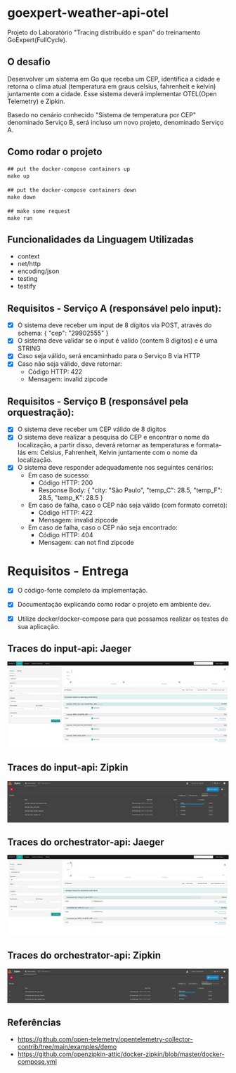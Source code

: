 # goexpert-weather-api-otel
Projeto do Laboratório "Tracing distribuído e span" do treinamento GoExpert(FullCycle).



## O desafio
Desenvolver um sistema em Go que receba um CEP, identifica a cidade e retorna o clima atual (temperatura em graus celsius, fahrenheit e kelvin) juntamente com a cidade. Esse sistema deverá implementar OTEL(Open Telemetry) e Zipkin.

Basedo no cenário conhecido "Sistema de temperatura por CEP" denominado Serviço B, será incluso um novo projeto, denominado Serviço A.



## Como rodar o projeto
``` shell
## put the docker-compose containers up
make up 

## put the docker-compose containers down
make down

## make some request
make run
```



## Funcionalidades da Linguagem Utilizadas
- context
- net/http
- encoding/json
- testing
- testify



## Requisitos - Serviço A (responsável pelo input):
- [x] O sistema deve receber um input de 8 dígitos via POST, através do schema:  { "cep": "29902555" }
- [x] O sistema deve validar se o input é valido (contem 8 dígitos) e é uma STRING
- [x] Caso seja válido, será encaminhado para o Serviço B via HTTP
- [x] Caso não seja válido, deve retornar:
    - Código HTTP: 422
    - Mensagem: invalid zipcode



## Requisitos - Serviço B (responsável pela orquestração):
- [x] O sistema deve receber um CEP válido de 8 digitos
- [x] O sistema deve realizar a pesquisa do CEP e encontrar o nome da localização, a partir disso, deverá retornar as temperaturas e formata-lás em: Celsius, Fahrenheit, Kelvin juntamente com o nome da localização.
- [x] O sistema deve responder adequadamente nos seguintes cenários:
    - Em caso de sucesso:
        - Código HTTP: 200
        - Response Body: { "city: "São Paulo", "temp_C": 28.5, "temp_F": 28.5, "temp_K": 28.5 }
    - Em caso de falha, caso o CEP não seja válido (com formato correto):
        - Código HTTP: 422
        - Mensagem: invalid zipcode
    - ​​​Em caso de falha, caso o CEP não seja encontrado:
        - Código HTTP: 404
        - Mensagem: can not find zipcode



# Requisitos - Entrega
- [x] O código-fonte completo da implementação.
- [x] Documentação explicando como rodar o projeto em ambiente dev.
- [x] Utilize docker/docker-compose para que possamos realizar os testes de sua aplicação.



## Traces do input-api: Jaeger
![input-api-traces](assets/jaeger/2024-05-27_10-21.png)

## Traces do input-api: Zipkin
![input-api-traces](assets/zipkin/2024-05-27_11-38.png)



## Traces do orchestrator-api: Jaeger
![orchestrator-api-traces](assets/jaeger/2024-05-27_10-25.png)

## Traces do orchestrator-api: Zipkin
![input-api-traces](assets/zipkin/2024-05-27_11-38_1.png)



## Referências
- https://github.com/open-telemetry/opentelemetry-collector-contrib/tree/main/examples/demo
- https://github.com/openzipkin-attic/docker-zipkin/blob/master/docker-compose.yml
